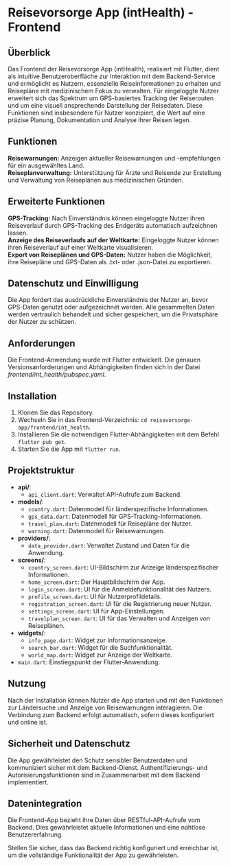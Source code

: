 # Reisevorsorge App (intHealth) - Frontend

## Überblick
Das Frontend der Reisevorsorge App (intHealth), realisiert mit Flutter, dient als intuitive Benutzeroberfläche zur Interaktion mit dem Backend-Service und ermöglicht es Nutzern, essenzielle Reiseinformationen zu erhalten und Reisepläne mit medizinischem Fokus zu verwalten. Für eingeloggte Nutzer erweitert sich das Spektrum um GPS-basiertes Tracking der Reiserouten und um eine visuell ansprechende Darstellung der Reisedaten. Diese Funktionen sind insbesondere für Nutzer konzipiert, die Wert auf eine präzise Planung, Dokumentation und Analyse ihrer Reisen legen.

## Funktionen
**Reisewarnungen:** Anzeigen aktueller Reisewarnungen und -empfehlungen für ein ausgewähltes Land.<br>
**Reiseplanverwaltung:** Unterstützung für Ärzte und Reisende zur Erstellung und Verwaltung von Reiseplänen aus medizinischen Gründen.<br>

## Erweiterte Funktionen
**GPS-Tracking:** Nach Einverständnis können eingeloggte Nutzer ihren Reiseverlauf durch GPS-Tracking des Endgeräts automatisch aufzeichnen lassen.<br>
**Anzeige des Reiseverlaufs auf der Weltkarte:** Eingeloggte Nutzer können ihren Reiseverlauf auf einer Weltkarte visualisieren.<br>
**Export von Reiseplänen und GPS-Daten:** Nutzer haben die Möglichkeit, ihre Reisepläne und GPS-Daten als .txt- oder .json-Datei zu exportieren.<br>

## Datenschutz und Einwilligung
Die App fordert das ausdrückliche Einverständnis der Nutzer an, bevor GPS-Daten genutzt oder aufgezeichnet werden. Alle gesammelten Daten werden vertraulich behandelt und sicher gespeichert, um die Privatsphäre der Nutzer zu schützen.

## Anforderungen
Die Frontend-Anwendung wurde mit Flutter entwickelt. Die genauen Versionsanforderungen und Abhängigkeiten finden sich in der Datei *frontend/int_health/pubspec.yaml*.

## Installation
1. Klonen Sie das Repository.<br>
2. Wechseln Sie in das Frontend-Verzeichnis: `cd reisevorsorge-app/frontend/int_health`.<br>
3. Installieren Sie die notwendigen Flutter-Abhängigkeiten mit dem Befehl `flutter pub get`.<br>
4. Starten Sie die App mit `flutter run`.<br>


## Projektstruktur

  - **api/**:
    - `api_client.dart`: Verwaltet API-Aufrufe zum Backend.
  - **models/**:
    - `country.dart`: Datenmodell für länderspezifische Informationen.
    - `gps_data.dart`: Datenmodell für GPS-Tracking-Informationen.
    - `travel_plan.dart`: Datenmodell für Reisepläne der Nutzer.
    - `warning.dart`: Datenmodell für Reisewarnungen.
  - **providers/**:
    - `data_provider.dart`: Verwaltet Zustand und Daten für die Anwendung.
  - **screens/**:
    - `country_screen.dart`: UI-Bildschirm zur Anzeige länderspezifischer Informationen.
    - `home_screen.dart`: Der Hauptbildschirm der App.
    - `login_screen.dart`: UI für die Anmeldefunktionalität des Nutzers.
    - `profile_screen.dart`: UI für Nutzerprofildetails.
    - `registration_screen.dart`: UI für die Registrierung neuer Nutzer.
    - `settings_screen.dart`: UI für App-Einstellungen.
    - `travelplan_screen.dart`: UI für das Verwalten und Anzeigen von Reiseplänen.
  - **widgets/**:
    - `info_page.dart`: Widget zur Informationsanzeige.
    - `search_bar.dart`: Widget für die Suchfunktionalität.
    - `world_map.dart`: Widget zur Anzeige der Weltkarte.
- `main.dart`: Einstiegspunkt der Flutter-Anwendung.

## Nutzung
Nach der Installation können Nutzer die App starten und mit den Funktionen zur Ländersuche und Anzeige von Reisewarnungen interagieren. Die Verbindung zum Backend erfolgt automatisch, sofern dieses konfiguriert und online ist.

## Sicherheit und Datenschutz
Die App gewährleistet den Schutz sensibler Benutzerdaten und kommuniziert sicher mit dem Backend-Dienst. Authentifizierungs- und Autorisierungsfunktionen sind in Zusammenarbeit mit dem Backend implementiert.

## Datenintegration
Die Frontend-App bezieht ihre Daten über RESTful-API-Aufrufe vom Backend. Dies gewährleistet aktuelle Informationen und eine nahtlose Benutzererfahrung.

Stellen Sie sicher, dass das Backend richtig konfiguriert und erreichbar ist, um die vollständige Funktionalität der App zu gewährleisten.